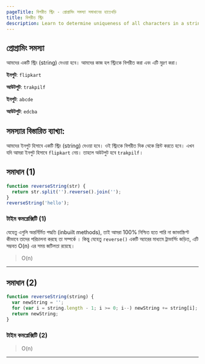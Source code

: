 ```yaml
---
pageTitle: বিপরীত স্ট্রিং - প্রোগ্রামিং সমস্যা সমাধানের হাতেখড়ি
title: বিপরীত স্ট্রিং
description: Learn to determine uniqueness of all characters in a string.
---
```


## প্রোগ্রামিং সমস্যা

আমদের একটি স্ট্রিং (string) দেওয়া হবে। আমদের কাজ হল স্ট্রিংকে বিপরীত করা এবং এটি মুদ্রণ করা।

**ইনপুট**: `flipkart`

**আউটপুট**: `trakpilf`

**ইনপুট**: `abcde`

**আউটপুট**: `edcba`

## সমস্যার বিস্তারিত ব্যাখ্যা:

আমদের ইনপুট হিসাবে একটি স্ট্রিং (string) দেওয়া হবে। ওই স্ট্রিংকে বিপরীত দিক থেকে প্রিন্ট করতে হবে। এখন যদি আমরা ইনপুট হিসাবে `flipkart` নেয়। তাহলে অউটপুট হবে `trakpilf`।

## সমাধান (1)

```js
function reverseString(str) {
  return str.split('').reverse().join('');
}
reverseString('hello');
```

### টাইম কমপ্লেক্সিটি (1)

যেহেতু এগুলি অন্তর্নির্মিত পদ্ধতি (inbuilt methods), তাই আমরা 100% নিশ্চিত হতে পারি না জাভাস্ক্রিপ্ট কীভাবে তাদের পরিচালনা করছে তা সম্পর্কে । কিন্তু যেহেতু `reverse()` একটি অ্যারের মাধ্যমে ট্রাভার্সিং জড়িত, এটি সম্ভবত O(n) এর সময় জটিলতা রয়েছে।

> O(n)

---

## সমাধান (2)

```js
function reverseString(string) {
  var newString = '';
  for (var i = string.length - 1; i >= 0; i--) newString += string[i];
  return newString;
}
```

### টাইম কমপ্লেক্সিটি (2)

> O(n)

---
